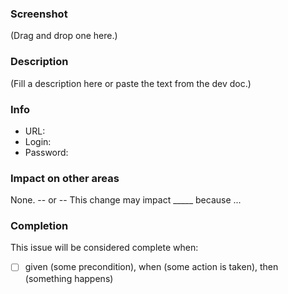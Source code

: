### Screenshot

(Drag and drop one here.)

### Description

(Fill a description here or paste the text from the dev doc.)

### Info

- URL:
- Login:
- Password:

### Impact on other areas

None.
-- or --
This change may impact _____ because ...

### Completion

This issue will be considered complete when:

- [ ] given (some precondition), when (some action is taken), then (something happens)
